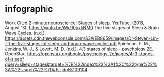 # infographic


Work Cited
2-minute neuroscience: Stages of sleep. YouTube. (2018, August 18). https://youtu.be/iWo90uxkNM0 
The five stages of Sleep & Brain Wave Cycles. (n.d.). https://assets.cdn.thewebconsole.com/S3WEB8659/images/Dr-Steven-Lin---the-five-stages-of-sleep-and-brain-wave-cycles.pdf 
Spielman, R. M., Jenkins, W. J., & Lovett, M. D. (n.d.). 4.3 stages of sleep - psychology 2E. OpenStax. https://openstax.org/books/psychology-2e/pages/4-3-stages-of-sleep?query=sleep+stages&target=%7B%22index%22%3A1%2C%22type%22%3A%22search%22%7D#fs-idp58109104 